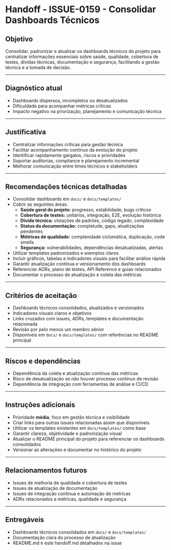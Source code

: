# Handoff - ISSUE-0159 - Consolidar Dashboards Técnicos

## Objetivo

Consolidar, padronizar e atualizar os dashboards técnicos do projeto para centralizar informações essenciais sobre saúde, qualidade, cobertura de testes, dívidas técnicas, documentação e segurança, facilitando a gestão técnica e a tomada de decisão.

---

## Diagnóstico atual

- Dashboards dispersos, incompletos ou desatualizados
- Dificuldade para acompanhar métricas críticas
- Impacto negativo na priorização, planejamento e comunicação técnica

---

## Justificativa

- Centralizar informações críticas para gestão técnica
- Facilitar acompanhamento contínuo da evolução do projeto
- Identificar rapidamente gargalos, riscos e prioridades
- Suportar auditorias, compliance e planejamento incremental
- Melhorar comunicação entre times técnicos e stakeholders

---

## Recomendações técnicas detalhadas

- Consolidar dashboards em `docs/` e `docs/templates/`
- Cobrir as seguintes áreas:
  - **Saúde geral do projeto:** progresso, estabilidade, bugs críticos
  - **Cobertura de testes:** unitários, integração, E2E, evolução histórica
  - **Dívida técnica:** violações de padrões, código legado, complexidade
  - **Status da documentação:** completude, gaps, atualizações pendentes
  - **Métricas de qualidade:** complexidade ciclomática, duplicação, code smells
  - **Segurança:** vulnerabilidades, dependências desatualizadas, alertas
- Utilizar templates padronizados e exemplos claros
- Incluir gráficos, tabelas e indicadores visuais para facilitar análise rápida
- Garantir atualização contínua e versionamento dos dashboards
- Referenciar ADRs, plano de testes, API Reference e guias relacionados
- Documentar o processo de atualização e coleta das métricas

---

## Critérios de aceitação

- Dashboards técnicos consolidados, atualizados e versionados
- Indicadores visuais claros e objetivos
- Links cruzados com issues, ADRs, templates e documentação relacionada
- Revisão por pelo menos um membro sênior
- Disponíveis em `docs/` e `docs/templates/` com referências no README principal

---

## Riscos e dependências

- Dependência da coleta e atualização contínua das métricas
- Risco de desatualização se não houver processo contínuo de revisão
- Dependência de integração com ferramentas de análise e CI/CD

---

## Instruções adicionais

- Prioridade **média**, foco em gestão técnica e visibilidade
- Criar links para outras issues relacionadas assim que disponíveis
- Utilizar os templates existentes em `docs/templates/` como base
- Garantir clareza, objetividade e padronização visual
- Atualizar o README principal do projeto para referenciar os dashboards consolidados
- Versionar as alterações e documentar no histórico do projeto

---

## Relacionamentos futuros

- Issues de melhoria de qualidade e cobertura de testes
- Issues de atualização de documentação
- Issues de integração contínua e automação de métricas
- ADRs relacionados a métricas, qualidade e segurança

---

## Entregáveis

- Dashboards técnicos consolidados em `docs/` e `docs/templates/`
- Documentação clara do processo de atualização
- README.md e este handoff.md detalhados na issue